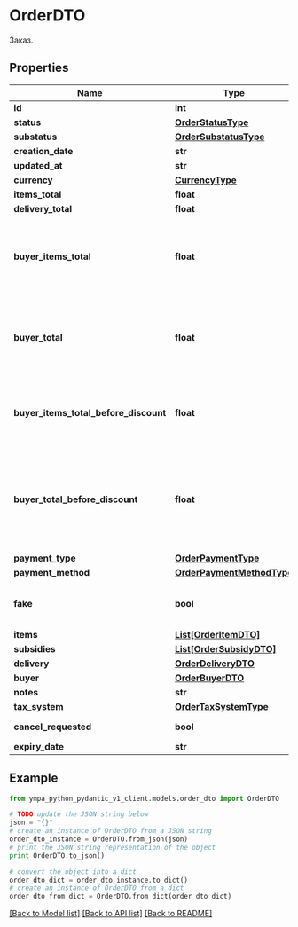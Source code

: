 # OrderDTO

Заказ.

## Properties
Name | Type | Description | Notes
------------ | ------------- | ------------- | -------------
**id** | **int** | Идентификатор заказа. | [optional] 
**status** | [**OrderStatusType**](OrderStatusType.md) |  | [optional] 
**substatus** | [**OrderSubstatusType**](OrderSubstatusType.md) |  | [optional] 
**creation_date** | **str** |  | [optional] 
**updated_at** | **str** |  | [optional] 
**currency** | [**CurrencyType**](CurrencyType.md) |  | [optional] 
**items_total** | **float** | Платеж покупателя.  | [optional] 
**delivery_total** | **float** | Стоимость доставки.  | [optional] 
**buyer_items_total** | **float** | {% note warning \&quot;\&quot; %}  Этот параметр устарел.  {% endnote %}  Стоимость всех товаров в заказе в валюте покупателя после применения скидок и без учета стоимости доставки.  | [optional] 
**buyer_total** | **float** | {% note warning \&quot;\&quot; %}  Этот параметр устарел.  {% endnote %}  Стоимость всех товаров в заказе в валюте покупателя после применения скидок и с учетом стоимости доставки.  | [optional] 
**buyer_items_total_before_discount** | **float** | Стоимость всех товаров в заказе в валюте покупателя без учета стоимости доставки и до применения скидок по:  * акциям; * купонам; * промокодам.  | [optional] 
**buyer_total_before_discount** | **float** | {% note warning \&quot;\&quot; %}  Этот параметр устарел.  {% endnote %}  Стоимость всех товаров в заказе в валюте покупателя до применения скидок и с учетом стоимости доставки (&#x60;buyerItemsTotalBeforeDiscount&#x60; + стоимость доставки).  | [optional] 
**payment_type** | [**OrderPaymentType**](OrderPaymentType.md) |  | [optional] 
**payment_method** | [**OrderPaymentMethodType**](OrderPaymentMethodType.md) |  | [optional] 
**fake** | **bool** | Тип заказа:  * &#x60;false&#x60; — настоящий заказ покупателя.  * &#x60;true&#x60; — [тестовый](../../pushapi/concepts/sandbox.md) заказ Маркета.  | [optional] 
**items** | [**List[OrderItemDTO]**](OrderItemDTO.md) | Список товаров в заказе. | 
**subsidies** | [**List[OrderSubsidyDTO]**](OrderSubsidyDTO.md) | Список субсидий по типам. | [optional] 
**delivery** | [**OrderDeliveryDTO**](OrderDeliveryDTO.md) |  | [optional] 
**buyer** | [**OrderBuyerDTO**](OrderBuyerDTO.md) |  | [optional] 
**notes** | **str** | Комментарий к заказу. | [optional] 
**tax_system** | [**OrderTaxSystemType**](OrderTaxSystemType.md) |  | [optional] 
**cancel_requested** | **bool** | **Только для модели DBS**  Запрошена ли отмена.  | [optional] 
**expiry_date** | **str** |  | [optional] 

## Example

```python
from ympa_python_pydantic_v1_client.models.order_dto import OrderDTO

# TODO update the JSON string below
json = "{}"
# create an instance of OrderDTO from a JSON string
order_dto_instance = OrderDTO.from_json(json)
# print the JSON string representation of the object
print OrderDTO.to_json()

# convert the object into a dict
order_dto_dict = order_dto_instance.to_dict()
# create an instance of OrderDTO from a dict
order_dto_from_dict = OrderDTO.from_dict(order_dto_dict)
```
[[Back to Model list]](../README.md#documentation-for-models) [[Back to API list]](../README.md#documentation-for-api-endpoints) [[Back to README]](../README.md)


